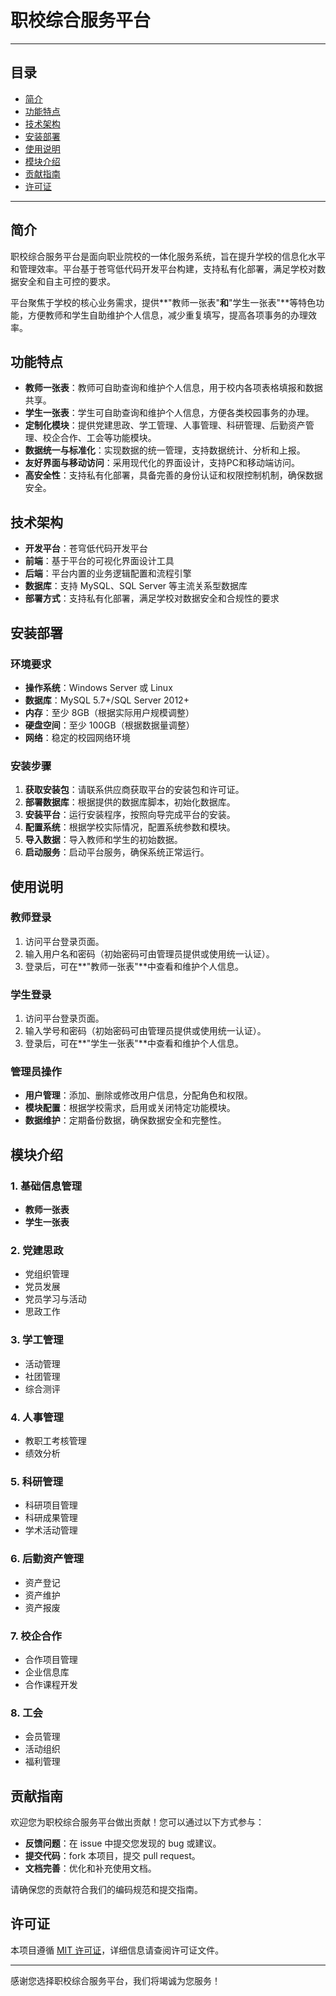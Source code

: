 # 职校综合服务平台

---

## 目录

- [简介](#简介)
- [功能特点](#功能特点)
- [技术架构](#技术架构)
- [安装部署](#安装部署)
- [使用说明](#使用说明)
- [模块介绍](#模块介绍)
- [贡献指南](#贡献指南)
- [许可证](#许可证)

---

## 简介

职校综合服务平台是面向职业院校的一体化服务系统，旨在提升学校的信息化水平和管理效率。平台基于苍穹低代码开发平台构建，支持私有化部署，满足学校对数据安全和自主可控的要求。

平台聚焦于学校的核心业务需求，提供**"教师一张表"**和**"学生一张表"**等特色功能，方便教师和学生自助维护个人信息，减少重复填写，提高各项事务的办理效率。

## 功能特点

- **教师一张表**：教师可自助查询和维护个人信息，用于校内各项表格填报和数据共享。
- **学生一张表**：学生可自助查询和维护个人信息，方便各类校园事务的办理。
- **定制化模块**：提供党建思政、学工管理、人事管理、科研管理、后勤资产管理、校企合作、工会等功能模块。
- **数据统一与标准化**：实现数据的统一管理，支持数据统计、分析和上报。
- **友好界面与移动访问**：采用现代化的界面设计，支持PC和移动端访问。
- **高安全性**：支持私有化部署，具备完善的身份认证和权限控制机制，确保数据安全。

## 技术架构

- **开发平台**：苍穹低代码开发平台
- **前端**：基于平台的可视化界面设计工具
- **后端**：平台内置的业务逻辑配置和流程引擎
- **数据库**：支持 MySQL、SQL Server 等主流关系型数据库
- **部署方式**：支持私有化部署，满足学校对数据安全和合规性的要求

## 安装部署

### 环境要求

- **操作系统**：Windows Server 或 Linux
- **数据库**：MySQL 5.7+/SQL Server 2012+
- **内存**：至少 8GB（根据实际用户规模调整）
- **硬盘空间**：至少 100GB（根据数据量调整）
- **网络**：稳定的校园网络环境

### 安装步骤

1. **获取安装包**：请联系供应商获取平台的安装包和许可证。
2. **部署数据库**：根据提供的数据库脚本，初始化数据库。
3. **安装平台**：运行安装程序，按照向导完成平台的安装。
4. **配置系统**：根据学校实际情况，配置系统参数和模块。
5. **导入数据**：导入教师和学生的初始数据。
6. **启动服务**：启动平台服务，确保系统正常运行。

## 使用说明

### 教师登录

1. 访问平台登录页面。
2. 输入用户名和密码（初始密码可由管理员提供或使用统一认证）。
3. 登录后，可在**"教师一张表"**中查看和维护个人信息。

### 学生登录

1. 访问平台登录页面。
2. 输入学号和密码（初始密码可由管理员提供或使用统一认证）。
3. 登录后，可在**"学生一张表"**中查看和维护个人信息。

### 管理员操作

- **用户管理**：添加、删除或修改用户信息，分配角色和权限。
- **模块配置**：根据学校需求，启用或关闭特定功能模块。
- **数据维护**：定期备份数据，确保数据安全和完整性。

## 模块介绍

### 1. 基础信息管理

- **教师一张表**
- **学生一张表**

### 2. 党建思政

- 党组织管理
- 党员发展
- 党员学习与活动
- 思政工作

### 3. 学工管理

- 活动管理
- 社团管理
- 综合测评

### 4. 人事管理

- 教职工考核管理
- 绩效分析

### 5. 科研管理

- 科研项目管理
- 科研成果管理
- 学术活动管理

### 6. 后勤资产管理

- 资产登记
- 资产维护
- 资产报废

### 7. 校企合作

- 合作项目管理
- 企业信息库
- 合作课程开发

### 8. 工会

- 会员管理
- 活动组织
- 福利管理

## 贡献指南

欢迎您为职校综合服务平台做出贡献！您可以通过以下方式参与：

- **反馈问题**：在 issue 中提交您发现的 bug 或建议。
- **提交代码**：fork 本项目，提交 pull request。
- **文档完善**：优化和补充使用文档。

请确保您的贡献符合我们的编码规范和提交指南。

## 许可证

本项目遵循 [MIT 许可证](LICENSE)，详细信息请查阅许可证文件。

---

感谢您选择职校综合服务平台，我们将竭诚为您服务！
